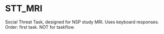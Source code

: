 # STT_MRI
Social Threat Task, designed for NSP study MRI. Uses keyboard responses. Order: first task. NOT for taskflow.

